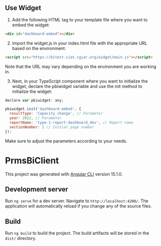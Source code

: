 ## Use Widget

1. Add the following HTML tag to your template file where you want to embed the widget:

```html
<div id="dashboard-embed"></div>
```

2. Import the widget.js in your index.html file with the appropriate URL based on the environment:

```html
<script src="https://bitest.ciat.cgiar.org/widget/main.js"></script>
```

Note that the URL may vary depending on the environment you are working in.

3. Next, in your TypeScript component where you want to initialize the widget, declare the pbiwidget variable and use the init method to initialize the widget:

```js
declare var pbiwidget: any;

pbiwidget.init('dashboard-embed', {
  resultType: 'Capacity change', // Parameter
  year: 2022, // Parameter
  reportName: 'type-1-report-dashboard_dev', // Report name
  sectionNumber: 1 // Initial page number
});
```

Make sure to adjust the parameters according to your needs.

# PrmsBiClient

This project was generated with [Angular CLI](https://github.com/angular/angular-cli) version 15.1.0.

## Development server

Run `ng serve` for a dev server. Navigate to `http://localhost:4200/`. The application will automatically reload if you change any of the source files.

## Build

Run `ng build` to build the project. The build artifacts will be stored in the `dist/` directory.
